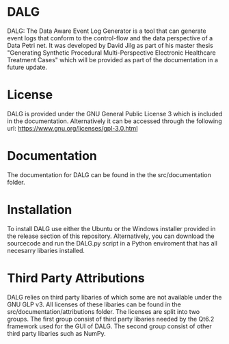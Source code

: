 # DALG
DALG: The Data Aware Event Log Generator is a tool that can generate event logs that conform to the control-flow and the data perspective of a Data Petri net. It was developed by David Jilg as part of his master thesis "Generating Synthetic Procedural Multi-Perspective Electronic Healthcare Treatment Cases" which will be provided as part of the documentation in a future update.

# License
DALG is provided under the GNU General Public License 3 which is included in the documentation. Alternatively it can be accessed through the following url: https://www.gnu.org/licenses/gpl-3.0.html

# Documentation
The documentation for DALG can be found in the the src/documentation folder.

# Installation
To install DALG use either the Ubuntu or the Windows installer provided in the release section of this repository. Alternatively, you can download the sourcecode and run the DALG.py script in a Python enviroment that has all necesarry libaries installed.

# Third Party Attributions
DALG relies on third party libaries of which some are not available under the GNU GLP v3. All licenses of these libaries can be found in the src/documentation/attributions folder. The licenses are split into two groups. The first group consist of third party libaries needed by the Qt6.2 framework used for the GUI of DALG. The second group consist of other third party libaries such as NumPy.
